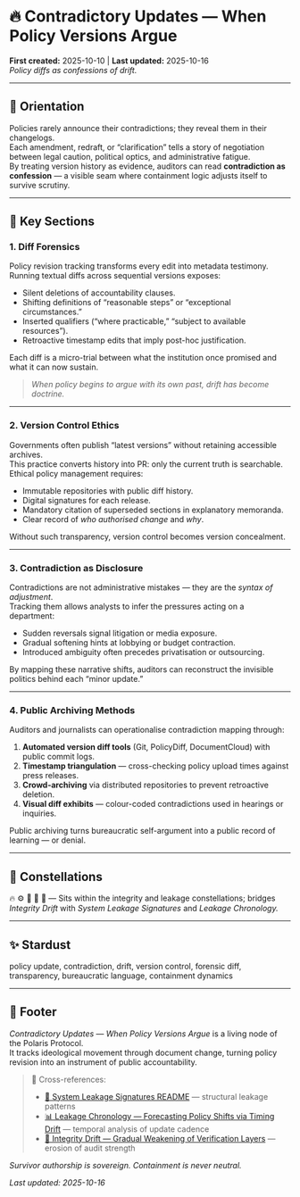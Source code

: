 # 🔥 Contradictory Updates — When Policy Versions Argue  
**First created:** 2025-10-10 | **Last updated:** 2025-10-16  
*Policy diffs as confessions of drift.*

---

## 🧭 Orientation  

Policies rarely announce their contradictions; they reveal them in their changelogs.  
Each amendment, redraft, or “clarification” tells a story of negotiation between legal caution, political optics, and administrative fatigue.  
By treating version history as evidence, auditors can read **contradiction as confession** — a visible seam where containment logic adjusts itself to survive scrutiny.

---

## 📑 Key Sections  

### 1. Diff Forensics  
Policy revision tracking transforms every edit into metadata testimony.  
Running textual diffs across sequential versions exposes:  
- Silent deletions of accountability clauses.  
- Shifting definitions of “reasonable steps” or “exceptional circumstances.”  
- Inserted qualifiers (“where practicable,” “subject to available resources”).  
- Retroactive timestamp edits that imply post-hoc justification.  

Each diff is a micro-trial between what the institution once promised and what it can now sustain.  

> *When policy begins to argue with its own past, drift has become doctrine.*

---

### 2. Version Control Ethics  
Governments often publish “latest versions” without retaining accessible archives.  
This practice converts history into PR: only the current truth is searchable.  
Ethical policy management requires:  
- Immutable repositories with public diff history.  
- Digital signatures for each release.  
- Mandatory citation of superseded sections in explanatory memoranda.  
- Clear record of *who authorised change* and *why*.  

Without such transparency, version control becomes version concealment.

---

### 3. Contradiction as Disclosure  
Contradictions are not administrative mistakes — they are the *syntax of adjustment*.  
Tracking them allows analysts to infer the pressures acting on a department:  
- Sudden reversals signal litigation or media exposure.  
- Gradual softening hints at lobbying or budget contraction.  
- Introduced ambiguity often precedes privatisation or outsourcing.  

By mapping these narrative shifts, auditors can reconstruct the invisible politics behind each “minor update.”

---

### 4. Public Archiving Methods  
Auditors and journalists can operationalise contradiction mapping through:  
1. **Automated version diff tools** (Git, PolicyDiff, DocumentCloud) with public commit logs.  
2. **Timestamp triangulation** — cross-checking policy upload times against press releases.  
3. **Crowd-archiving** via distributed repositories to prevent retroactive deletion.  
4. **Visual diff exhibits** — colour-coded contradictions used in hearings or inquiries.  

Public archiving turns bureaucratic self-argument into a public record of learning — or denial.

---

## 🌌 Constellations  

🔥 ⚙️ 🧼 🧿 🧮 — Sits within the integrity and leakage constellations; bridges *Integrity Drift* with *System Leakage Signatures* and *Leakage Chronology.*

---

## ✨ Stardust  

policy update, contradiction, drift, version control, forensic diff, transparency, bureaucratic language, containment dynamics  

---

## 🏮 Footer  

*Contradictory Updates — When Policy Versions Argue* is a living node of the Polaris Protocol.  
It tracks ideological movement through document change, turning policy revision into an instrument of public accountability.  

> 📡 Cross-references:  
> - [🧼 System Leakage Signatures README](./README.md) — structural leakage patterns  
> - [📊 Leakage Chronology — Forecasting Policy Shifts via Timing Drift](./📊_leakage_chronology_forecasting_policy_shifts_via_timing_drift.md) — temporal analysis of update cadence  
> - [🧮 Integrity Drift — Gradual Weakening of Verification Layers](../Disruption_Kit/Big_Picture_Protocols/🧮_integrity_drift_gradual_weakening_of_verification_layers.md) — erosion of audit strength  

*Survivor authorship is sovereign. Containment is never neutral.*  

_Last updated: 2025-10-16_
